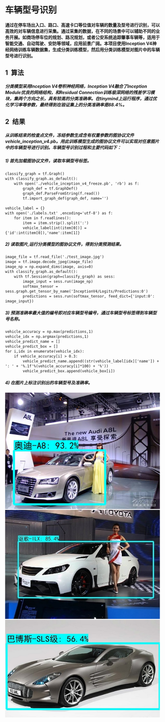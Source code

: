 # 车辆型号识别
#### 通过在停车场出入口、路口、高速卡口等位值对车辆的数量及型号进行识别，可以高效的对车辆信息进行采集。通过采集的数据，在不同的场景中可以辅助不同的业务开展。如商场停车位的规划、路况规划，或者公安系统追踪肇事车辆等，适用于智能交通、自动驾驶、安防等领域，应用前景广阔。本项目使用Inception V4神经网络训练车辆数据集，生成分类训练模型，然后用分类训练模型对图片中的车辆型号进行识别。

## 1 &nbsp;算法
##### 分类模型采用Inception V4卷积神经网络，Inception V4融合了Inception Module优良的网络结构，和Residual Connection训练极深网络的残差学习模块，集两个方向之长，具有较高的分类准确率。在tinymind上运行程序，通过优化学习率等参数，最终得到在验证集上的分类准确率是88.4%。

## 2 &nbsp;结果 
##### 从训练结束的检查点文件，冻结参数生成含有权重参数的图协议文件vehicle_inception_v4.pb。用此训练模型生成的图协议文件可以实现对任意图片中的车辆型号进行识别。车辆型号识别过程和主要代码如下：
##### 1) 首先加载图协议文件，读取车辆型号标签。
    classify_graph = tf.Graph()
    with classify_graph.as_default():        
        with open('./vehicle_inception_v4_freeze.pb', 'rb') as f:
            graph_def = tf.GraphDef()
            graph_def.ParseFromString(f.read())
            tf.import_graph_def(graph_def, name='')

    vehicle_label = {} 
    with open('./labels.txt' ,encoding='utf-8') as f:
        for item in f.readlines():
            item = item.strip().split(':')
            vehicle_label[int(item[0])] = {'id':int(item[0]),'name':item[1]}

##### 2) 读取图片,运行分类模型的图协议文件，得到分类预测结果。
    image_file = tf.read_file('./test_image.jpg')
    image = tf.image.decode_jpeg(image_file)
    image_np = np.expand_dims(image, axis=0)
    with classify_graph.as_default():
        with tf.Session(graph=classify_graph) as sess:
            image_input = sess.run(image_np)
            softmax_tensor = sess.graph.get_tensor_by_name('InceptionV4/Logits/Predictions:0')
            predictions = sess.run(softmax_tensor, feed_dict={'input:0': image_input})

##### 3) 预测准确率最大值的编号即对应车辆型号编号，通过车辆型号标签得到车辆型号名称。
    vehicle_accuracy = np.max(predictions,1)
    vehicle_idx = np.argmax(predictions,1)   
    vehicle_predict_name = []
    vehicle_predict_box = []
    for i,idx in enumerate(vehicle_idx):
        if vehicle_accuracy[i] > 0.3:
            vehicle_predict_name.append((str(vehicle_label[idx]['name']) + ': ' + '%.1f'%(vehicle_accuracy[i]*100) + '%'))
            vehicle_predict_box.append(vehicle_box[i])

##### 4) 在图片上标注识别出的车辆型号及准确率。
![图片1](./classification_results/image_1.jpg)
![图片2](./classification_results/image_2.jpg)
![图片3](./classification_results/image_3.jpg)